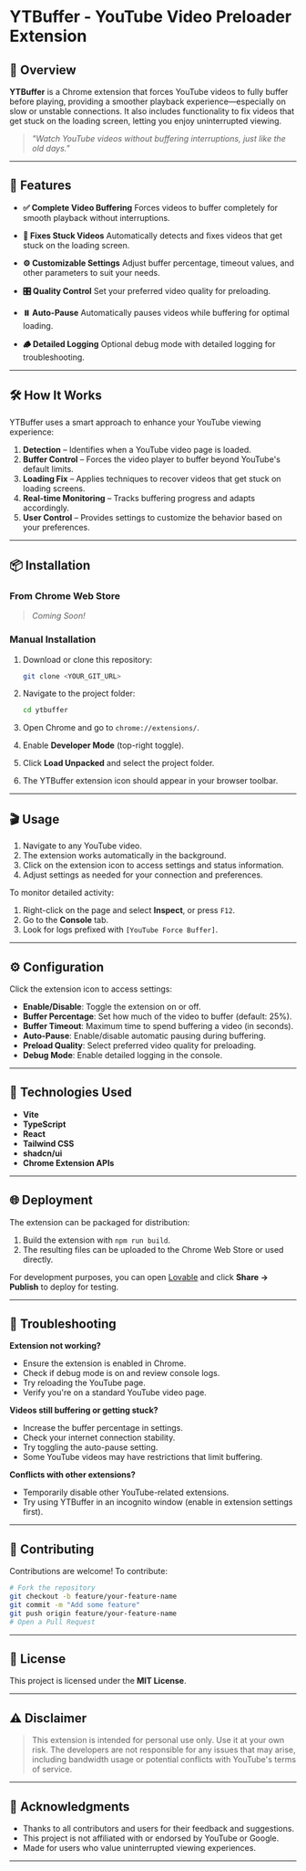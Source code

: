 
# YTBuffer - YouTube Video Preloader Extension

## 🧠 Overview

**YTBuffer** is a Chrome extension that forces YouTube videos to fully buffer before playing, providing a smoother playback experience—especially on slow or unstable connections. It also includes functionality to fix videos that get stuck on the loading screen, letting you enjoy uninterrupted viewing.

> *"Watch YouTube videos without buffering interruptions, just like the old days."*

---

## 🚀 Features

* **✅ Complete Video Buffering**
  Forces videos to buffer completely for smooth playback without interruptions.

* **🔄 Fixes Stuck Videos**
  Automatically detects and fixes videos that get stuck on the loading screen.

* **⚙️ Customizable Settings**
  Adjust buffer percentage, timeout values, and other parameters to suit your needs.

* **🎛️ Quality Control**
  Set your preferred video quality for preloading.

* **⏸️ Auto-Pause**
  Automatically pauses videos while buffering for optimal loading.

* **🪵 Detailed Logging**
  Optional debug mode with detailed logging for troubleshooting.

---

## 🛠️ How It Works

YTBuffer uses a smart approach to enhance your YouTube viewing experience:

1. **Detection** – Identifies when a YouTube video page is loaded.
2. **Buffer Control** – Forces the video player to buffer beyond YouTube's default limits.
3. **Loading Fix** – Applies techniques to recover videos that get stuck on loading screens.
4. **Real-time Monitoring** – Tracks buffering progress and adapts accordingly.
5. **User Control** – Provides settings to customize the behavior based on your preferences.

---

## 📦 Installation

### From Chrome Web Store

> *Coming Soon!*

### Manual Installation

1. Download or clone this repository:

   ```sh
   git clone <YOUR_GIT_URL>
   ```

2. Navigate to the project folder:

   ```sh
   cd ytbuffer
   ```

3. Open Chrome and go to `chrome://extensions/`.

4. Enable **Developer Mode** (top-right toggle).

5. Click **Load Unpacked** and select the project folder.

6. The YTBuffer extension icon should appear in your browser toolbar.

---

## 🎬 Usage

1. Navigate to any YouTube video.
2. The extension works automatically in the background.
3. Click on the extension icon to access settings and status information.
4. Adjust settings as needed for your connection and preferences.

To monitor detailed activity:
1. Right-click on the page and select **Inspect**, or press `F12`.
2. Go to the **Console** tab.
3. Look for logs prefixed with `[YouTube Force Buffer]`.

---

## ⚙️ Configuration

Click the extension icon to access settings:

- **Enable/Disable**: Toggle the extension on or off.
- **Buffer Percentage**: Set how much of the video to buffer (default: 25%).
- **Buffer Timeout**: Maximum time to spend buffering a video (in seconds).
- **Auto-Pause**: Enable/disable automatic pausing during buffering.
- **Preload Quality**: Select preferred video quality for preloading.
- **Debug Mode**: Enable detailed logging in the console.

---

## 🧩 Technologies Used

* **Vite**
* **TypeScript**
* **React**
* **Tailwind CSS**
* **shadcn/ui**
* **Chrome Extension APIs**

---

## 🌐 Deployment

The extension can be packaged for distribution:

1. Build the extension with `npm run build`.
2. The resulting files can be uploaded to the Chrome Web Store or used directly.

For development purposes, you can open [Lovable](https://lovable.dev/projects/26360616-c553-4938-a8fd-d125185732f7) and click **Share → Publish** to deploy for testing.

---

## 🧪 Troubleshooting

**Extension not working?**

* Ensure the extension is enabled in Chrome.
* Check if debug mode is on and review console logs.
* Try reloading the YouTube page.
* Verify you're on a standard YouTube video page.

**Videos still buffering or getting stuck?**

* Increase the buffer percentage in settings.
* Check your internet connection stability.
* Try toggling the auto-pause setting.
* Some YouTube videos may have restrictions that limit buffering.

**Conflicts with other extensions?**

* Temporarily disable other YouTube-related extensions.
* Try using YTBuffer in an incognito window (enable in extension settings first).

---

## 🤝 Contributing

Contributions are welcome! To contribute:

```sh
# Fork the repository
git checkout -b feature/your-feature-name
git commit -m "Add some feature"
git push origin feature/your-feature-name
# Open a Pull Request
```

---

## 📄 License

This project is licensed under the **MIT License**.

---

## ⚠️ Disclaimer

> This extension is intended for personal use only. Use it at your own risk. The developers are not responsible for any issues that may arise, including bandwidth usage or potential conflicts with YouTube's terms of service.

---

## 🙏 Acknowledgments

* Thanks to all contributors and users for their feedback and suggestions.
* This project is not affiliated with or endorsed by YouTube or Google.
* Made for users who value uninterrupted viewing experiences.

---
